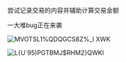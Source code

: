 尝试记录交易的内容并辅助计算交易金额

一大堆bug正在来袭

![MVOTSL1%QDQGCS8Z%_I XWK](https://user-images.githubusercontent.com/102887808/173098510-2cb48ddd-981a-43da-b615-59e9ed425f40.png)

![L{U`95)PGTBMJ$RHM2}QWKI](https://user-images.githubusercontent.com/102887808/173098471-a8c4d589-cbea-4278-8813-eb0c88bf2c75.png)
